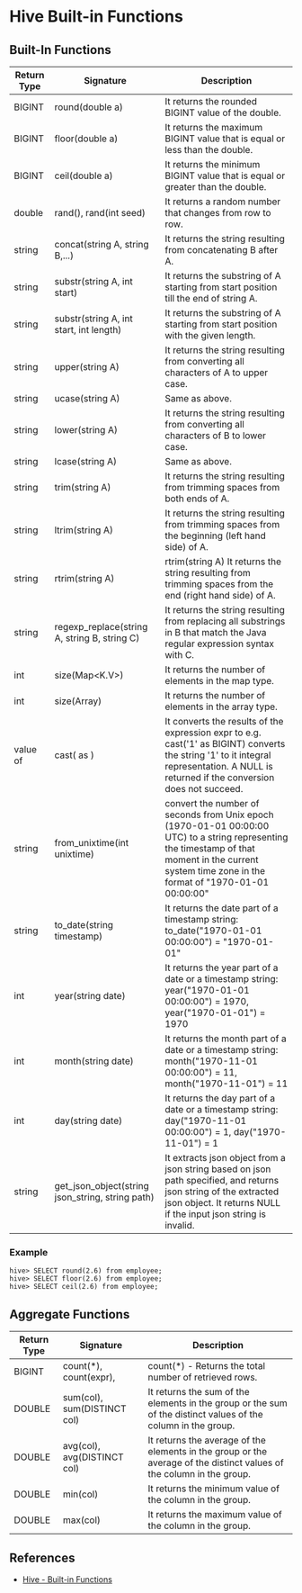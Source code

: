 # Hive Built-in Functions

## Built-In Functions

Return Type | Signature | Description
---|---|-----
BIGINT | round(double a) | It returns the rounded BIGINT value of the double.
BIGINT | floor(double a) | It returns the maximum BIGINT value that is equal or less than the double.
BIGINT | ceil(double a) | It returns the minimum BIGINT value that is equal or greater than the double.
double | rand(), rand(int seed) | It returns a random number that changes from row to row.
string | concat(string A, string B,...) | It returns the string resulting from concatenating B after A.
string | substr(string A, int start) | It returns the substring of A starting from start position till the end of string A.
string | substr(string A, int start, int length) | It returns the substring of A starting from start position with the given length.
string | upper(string A) | It returns the string resulting from converting all characters of A to upper case.
string | ucase(string A) | Same as above.
string | lower(string A) | It returns the string resulting from converting all characters of B to lower case.
string | lcase(string A) | Same as above.
string | trim(string A) | It returns the string resulting from trimming spaces from both ends of A.
string | ltrim(string A) | It returns the string resulting from trimming spaces from the beginning (left hand side) of A.
string | rtrim(string A) | rtrim(string A) It returns the string resulting from trimming spaces from the end (right hand side) of A.
string | regexp_replace(string A, string B, string C) | It returns the string resulting from replacing all substrings in B that match the Java regular expression syntax with C.
int | size(Map<K.V>) | It returns the number of elements in the map type.
int | size(Array<T>) | It returns the number of elements in the array type.
value of <type> | cast(<expr> as <type>) | It converts the results of the expression expr to <type> e.g. cast('1' as BIGINT) converts the string '1' to it integral representation. A NULL is returned if the conversion does not succeed.
string | from_unixtime(int unixtime) | convert the number of seconds from Unix epoch (1970-01-01 00:00:00 UTC) to a string representing the timestamp of that moment in the current system time zone in the format of "1970-01-01 00:00:00"
string | to_date(string timestamp) | It returns the date part of a timestamp string: to_date("1970-01-01 00:00:00") = "1970-01-01"
int | year(string date) | It returns the year part of a date or a timestamp string: year("1970-01-01 00:00:00") = 1970, year("1970-01-01") = 1970
int | month(string date) | It returns the month part of a date or a timestamp string: month("1970-11-01 00:00:00") = 11, month("1970-11-01") = 11
int | day(string date) | It returns the day part of a date or a timestamp string: day("1970-11-01 00:00:00") = 1, day("1970-11-01") = 1
string | get_json_object(string json_string, string path) | It extracts json object from a json string based on json path specified, and returns json string of the extracted json object. It returns NULL if the input json string is invalid.

### Example
```
hive> SELECT round(2.6) from employee;
hive> SELECT floor(2.6) from employee;
hive> SELECT ceil(2.6) from employee;
```

## Aggregate Functions

Return Type | Signature | Description
---|---|-----
BIGINT | count(*), count(expr), | count(*) - Returns the total number of retrieved rows.
DOUBLE | sum(col), sum(DISTINCT col) | It returns the sum of the elements in the group or the sum of the distinct values of the column in the group.
DOUBLE | avg(col), avg(DISTINCT col) | It returns the average of the elements in the group or the average of the distinct values of the column in the group.
DOUBLE | min(col) | It returns the minimum value of the column in the group.
DOUBLE | max(col) | It returns the maximum value of the column in the group.

## References
- [Hive - Built-in Functions](https://www.tutorialspoint.com/hive/hive_built_in_functions.htm)